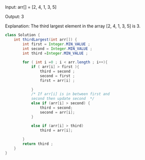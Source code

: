 Input: arr[] = [2, 4, 1, 3, 5]

Output: 3

Explanation: The third largest element in the array [2, 4, 1, 3, 5] is 3.

```java
class Solution {
    int thirdLargest(int arr[]) {
        int first = Integer.MIN_VALUE ;
        int second = Integer.MIN_VALUE ;
        int third =Integer.MIN_VALUE ;
        
        for ( int i =0 ; i < arr.length ; i++){
            if ( arr[i] > first ){
                third = second ;
                second = first ;
                first = arr[i] ;
                
            }
            /* If arr[i] is in between first and
            second then update second  */
            else if (arr[i] > second) {
                third = second;
                second = arr[i];
            }

            else if (arr[i] > third)
                third = arr[i];
        
        }
        return third ;
    }
}
```

